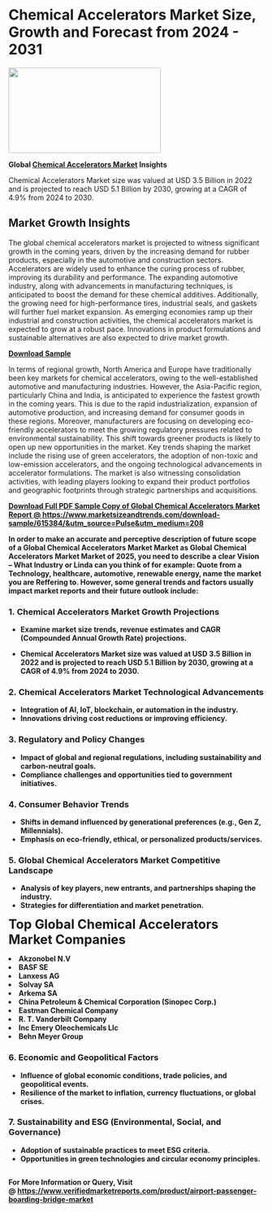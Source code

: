 <H1>Chemical Accelerators Market Size, Growth and Forecast from 2024 - 2031</H1><img class="aligncenter size-medium wp-image-584254" src="https://thirdeyenews.in/wp-content/uploads/2024/09/Global-Market-Research-300x168.jpeg" alt="" width="300" height="168" /><p><strong>Global&nbsp;<a href="https://www.marketsizeandtrends.com/download-sample/615384/&amp;utm_source=Pulse&amp;utm_medium=208">Chemical Accelerators Market</a> Insights</strong></p><p>Chemical Accelerators Market size was valued at USD 3.5 Billion in 2022 and is projected to reach USD 5.1 Billion by 2030, growing at a CAGR of 4.9% from 2024 to 2030.</p><p><h2>Market Growth Insights</h2> The global chemical accelerators market is projected to witness significant growth in the coming years, driven by the increasing demand for rubber products, especially in the automotive and construction sectors. Accelerators are widely used to enhance the curing process of rubber, improving its durability and performance. The expanding automotive industry, along with advancements in manufacturing techniques, is anticipated to boost the demand for these chemical additives. Additionally, the growing need for high-performance tires, industrial seals, and gaskets will further fuel market expansion. As emerging economies ramp up their industrial and construction activities, the chemical accelerators market is expected to grow at a robust pace. Innovations in product formulations and sustainable alternatives are also expected to drive market growth. <p><strong><a href="#">Download Sample</a></strong></p> <p>In terms of regional growth, North America and Europe have traditionally been key markets for chemical accelerators, owing to the well-established automotive and manufacturing industries. However, the Asia-Pacific region, particularly China and India, is anticipated to experience the fastest growth in the coming years. This is due to the rapid industrialization, expansion of automotive production, and increasing demand for consumer goods in these regions. Moreover, manufacturers are focusing on developing eco-friendly accelerators to meet the growing regulatory pressures related to environmental sustainability. This shift towards greener products is likely to open up new opportunities in the market. Key trends shaping the market include the rising use of green accelerators, the adoption of non-toxic and low-emission accelerators, and the ongoing technological advancements in accelerator formulations. The market is also witnessing consolidation activities, with leading players looking to expand their product portfolios and geographic footprints through strategic partnerships and acquisitions. <p><strong><a href="#"></p><p><span class=""><strong>Download Full PDF Sample Copy of Global Chemical Accelerators Market Report</strong> @ <a href="https://www.marketsizeandtrends.com/download-sample/615384/&amp;utm_source=Pulse&amp;utm_medium=208" target="_blank">https://www.marketsizeandtrends.com/download-sample/615384/&amp;utm_source=Pulse&amp;utm_medium=208</a></span></p><p>In order to make an accurate and perceptive description of future scope of a Global&nbsp;Chemical Accelerators Market Market as Global&nbsp;Chemical Accelerators Market Market of 2025, you need to describe a clear Vision &ndash; What Industry or Linda can you think of for example: Quote from a Technology, healthcare, automotive, renewable energy, name the market you are Reffering to. However, some general trends and factors usually impact market reports and their future outlook include:</p><h3>1.&nbsp;<strong>Chemical Accelerators Market Growth Projections</strong></h3><ul><li>Examine market size trends, revenue estimates and CAGR (Compounded Annual Growth Rate) projections.</li><li><p>Chemical Accelerators Market size was valued at USD 3.5 Billion in 2022 and is projected to reach USD 5.1 Billion by 2030, growing at a CAGR of 4.9% from 2024 to 2030.</p></li></ul><h3>2.&nbsp;<strong>Chemical Accelerators Market Technological Advancements</strong></h3><ul><li>Integration of AI, IoT, blockchain, or automation in the industry.</li><li>Innovations driving cost reductions or improving efficiency.</li></ul><h3>3.&nbsp;<strong>Regulatory and Policy Changes</strong></h3><ul><li>Impact of global and regional regulations, including sustainability and carbon-neutral goals.</li><li>Compliance challenges and opportunities tied to government initiatives.</li></ul><h3>4.&nbsp;<strong>Consumer Behavior Trends</strong></h3><ul><li>Shifts in demand influenced by generational preferences (e.g., Gen Z, Millennials).</li><li>Emphasis on eco-friendly, ethical, or personalized products/services.</li></ul><h3>5.&nbsp;<strong>Global Chemical Accelerators Market Competitive Landscape</strong></h3><ul><li>Analysis of key players, new entrants, and partnerships shaping the industry.</li><li>Strategies for differentiation and market penetration.</li></ul><p data-pm-slice="1 1 []"><span style="color: inherit; font-family: inherit; font-size: 25px;">Top Global Chemical Accelerators Market Companies</span></p><div class="" data-test-id=""><p><li>Akzonobel N.V</li><li> BASF SE</li><li> Lanxess AG</li><li> Solvay SA</li><li> Arkema SA</li><li> China Petroleum & Chemical Corporation (Sinopec Corp.)</li><li> Eastman Chemical Company</li><li> R. T. Vanderbilt Company</li><li> Inc Emery Oleochemicals Llc</li><li> Behn Meyer Group</li></p></div><h3>6.&nbsp;<strong>Economic and Geopolitical Factors</strong></h3><ul><li>Influence of global economic conditions, trade policies, and geopolitical events.</li><li>Resilience of the market to inflation, currency fluctuations, or global crises.</li></ul><h3>7.&nbsp;<strong>Sustainability and ESG (Environmental, Social, and Governance)</strong></h3><ul><li>Adoption of sustainable practices to meet ESG criteria.</li><li>Opportunities in green technologies and circular economy principles.</li></ul><h2><strong style="font-size: 14px;">For More Information or Query, Visit @&nbsp;</strong><a style="background-color: #ffffff; font-size: 14px;" href="https://www.marketsizeandtrends.com/report/chemical-accelerators-market/" target="_blank">https://www.verifiedmarketreports.com/product/airport-passenger-boarding-bridge-market</a></h2>
